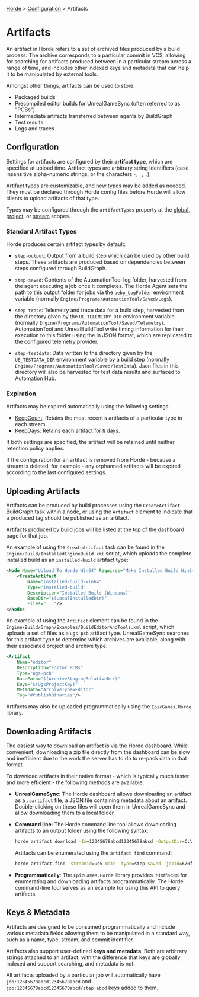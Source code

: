 [Horde](../../README.md) > [Configuration](../Config.md) > Artifacts

# Artifacts

An artifact in Horde refers to a set of archived files produced by a build
process. The archive corresponds to a particular commit in VCS, allowing
for searching for artifacts produced between in a particular stream across
a range of time, and includes other indexed keys and metadata that can
help it to be manipulated by external tools.

Amongst other things, artifacts can be used to store:

- Packaged builds
- Precompiled editor builds for UnrealGameSync (often referred to as "PCBs")
- Intermediate artifacts transferred between agents by BuildGraph
- Test results
- Logs and traces

## Configuration

Settings for artifacts are configured by their **artifact type**, which
are specified at upload time. Artifact types are arbitrary string
identifiers (case insensitive alpha-numeric strings, or the characters
`-`, `_`, `.`).

Artifact types are customizable, and new types may be added as needed.
They must be declared through Horde config files before Horde will allow
clients to upload artifacts of that type.

Types may be configured through the `artifactTypes` property at the
[global](Schema/Globals.md#buildconfig), [project](Schema/Projects.md),
or [stream](Schema/Streams.md) scopes.

### Standard Artifact Types

Horde produces certain artifact types by default:

- `step-output`: Output from a build step which can be used by other build
steps. These artifacts are produced based on dependencies between steps
configured through BuildGraph.

- `step-saved`: Contents of the AutomationTool log folder, harvested from
the agent executing a job once it completes. The Horde Agent sets the path
to this output folder for jobs via the `uebp_LogFolder` environment
variable (normally `Engine/Programs/AutomationTool/Saved/Logs`).

- `step-trace`: Telemetry and trace data for a build step, harvested from
the directory given by the `UE_TELEMETRY_DIR` environment variable
(normally `Engine/Programs/AutomationTool/Saved/Telemetry`).
AutomationTool and UnrealBuildTool write timing information for their
execution to this folder using the in JSON format, which are replicated to
the configured telemetry provider.

- `step-testdata`: Data written to the directory given by the
`UE_TESTDATA_DIR` environment variable by a build step (normally
`Engine/Programs/AutomationTool/Saved/TestData`). Json files in this
directory will also be harvested for test data results and surfaced to
Automation Hub.

### Expiration

Artifacts may be expired automatically using the following settings:

- [KeepCount](Schema/Globals.md#artifacttypeconfig): Retains the most recent `N` artifacts of a particular type in each stream.
- [KeepDays](Schema/Globals.md#artifacttypeconfig): Retains each artifact for `N` days.

If both settings are specified, the artifact will be retained until neither retention policy applies.

If the configuration for an artifact is removed from Horde - because a
stream is deleted, for example - any orphanned artifacts will be expired
according to the last configured settings.

## Uploading Artifacts

Artifacts can be produced by build processes using the `CreateArtifact`
BuildGraph task within a node, or using the `Artifact` element to indicate
that a produced tag should be published as an artifact.

Artifacts produced by build jobs will be listed at the top of the dashboard page
for that job.

An example of using the `CreateArtifact` task can be found in the
`Engine/Build/InstalledEngineBuild.xml` script, which uploads the complete
installed build as an `installed-build` artifact type:

  ```xml
  <Node Name="Upload To Horde Win64" Requires="Make Installed Build Win64">
      <CreateArtifact
          Name="installed-build-win64"
          Type="installed-build"
          Description="Installed Build (Windows)"
          BaseDir="$(LocalInstalledDir)"
          Files="..."/>
  </Node>
  ```

An example of using the `Artifact` element can be found in the
`Engine/Build/Graph/Examples/BuildEditorAndTools.xml` script, which
uploads a set of files as a `ugs-pcb` artifact type. UnrealGameSync
searches for this artifact type to determine which archives are available,
along with their associated project and archive type.

  ```xml
  <Artifact
      Name="editor"
      Description="Editor PCBs"
      Type="ugs-pcb"
      BasePath="$(ArchiveStagingRelativeDir)"
      Keys="$(UgsProjectKey)"
      Metadata="ArchiveType=Editor"
      Tag="#PublishBinaries"/>
  ```

Artifacts may also be uploaded programmatically using the `EpicGames.Horde` library.

## Downloading Artifacts

The easiest way to download an artifact is via the Horde dashboard. While
convenient, downloading a zip file directly from the dashboard can be slow
and inefficient due to the work the server has to do to re-pack data in
that format.

To download artifacts in their native format - which is typically much
faster and more efficient - the following methods are available:

- **UnrealGameSync**: The Horde dashboard allows downloading an artifact as a
  `.uartifact` file; a JSON file containing metadata about an artifact.
  Double-clicking on these files will open them in UnrealGameSync and allow
  downloading them to a local folder.

- **Command line**: The Horde command line tool allows downloading artifacts to an output folder using the following syntax:

    ```bat
    horde artifact download -Id=12345678abcd12345678abcd -OutputDir=C:\Folder
    ```

  Artifacts can be enumerated using the `artifact find` command:

    ```bat
    horde artifact find -streamid=ue5-main -type=step-saved -jobid=670fce208961cf36f3855ff0 -stepid=4994
    ```

- **Programmatically**: The `EpicGames.Horde` library provides interfaces for
  enumerating and downloading artifacts programmatically. The Horde command-line
  tool serves as an example for using this API to query artifacts.

## Keys & Metadata

Artifacts are designed to be consumed programmatically and include various
metadata fields allowing them to be manipulated in a standard way, such as a
name, type, stream, and commit identifier.

Artifacts also support user-defined **keys and metadata**. Both are arbitrary
strings attached to an artifact, with the difference that keys are globally
indexed and support searching, and metadata is not.

All artifacts uploaded by a particular job will automatically have
`job:12345678abcd12345678abcd` and `job:12345678abcd12345678abcd/step:abcd` keys
added to them.
